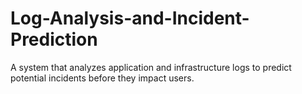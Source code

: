 # Log-Analysis-and-Incident-Prediction
A system that analyzes application and infrastructure logs to predict potential incidents before they impact users.

